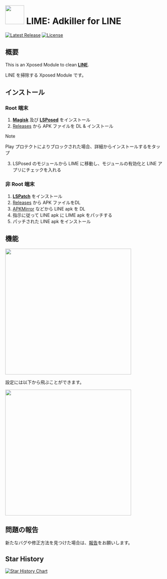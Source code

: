 # <img src="https://github.com/Xposed-Modules-Repo/io.github.chipppppppppp.lime/assets/78024852/2f2f058f-98ea-4305-bda9-58785642111b" width="60px"> LIME: Adkiller for LINE

[![Latest Release](https://img.shields.io/github/v/release/Chipppppppppp/LIME?label=latest)](https://github.com/Chipppppppppp/LIME/releases/latest)
[![License](https://img.shields.io/badge/License-MIT-yellow.svg)](LICENSE)

## 概要

This is an Xposed Module to clean [**LINE**](https://line.me).

LINE を掃除する Xposed Module です。

## インストール

### Root 端末

1. [**Magisk**](https://github.com/topjohnwu/Magisk) 及び [**LSPosed**](https://github.com/LSPosed/LSPosed) をインストール
2. [Releases](https://github.com/Chipppppppppp/LIME/releases/latest) から APK ファイルを DL & インストール
> [!NOTE]
> Play プロテクトによりブロックされた場合、<kbd>詳細</kbd>から<kbd>インストールする</kbd>をタップ
3. LSPosed のモジュールから LIME に移動し、<kbd>モジュールの有効化</kbd>と LINE アプリにチェックを入れる

### 非 Root 端末

1. [**LSPatch**](https://github.com/LSPosed/LSPatch) をインストール
2. [Releases](https://github.com/Chipppppppppp/LIME/releases/latest) から APK ファイルをDL
3. [APKMirror](https://www.apkmirror.com/) などから LINE apk を DL
4. 指示に従って LINE apk に LIME apk をパッチする
5. パッチされた LINE apk をインストール

## 機能

<img src="https://github.com/Xposed-Modules-Repo/io.github.chipppppppppp.lime/assets/78024852/65925b68-a3f8-4e97-8544-6377462bd648" width="400px">

設定には以下から飛ぶことができます。

<img src="https://github.com/Xposed-Modules-Repo/io.github.chipppppppppp.lime/assets/78024852/ff003a14-9e0f-48a1-845e-e5ff3b3bcbdc" width="400px">

## 問題の報告

新たなバグや修正方法を見つけた場合は、[報告](https://github.com/Chipppppppppp/LIME/issues/new/choose)をお願いします。

## Star History

[![Star History Chart](https://api.star-history.com/svg?repos=Chipppppppppp/LIME&type=Date)](https://star-history.com/#Chipppppppppp/LIME&Date)

